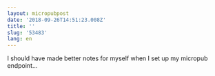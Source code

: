 ```yaml
---
layout: micropubpost
date: '2018-09-26T14:51:23.008Z'
title: ''
slug: '53483'
lang: en
---
```

I should have made better notes for myself when I set up my micropub endpoint...
